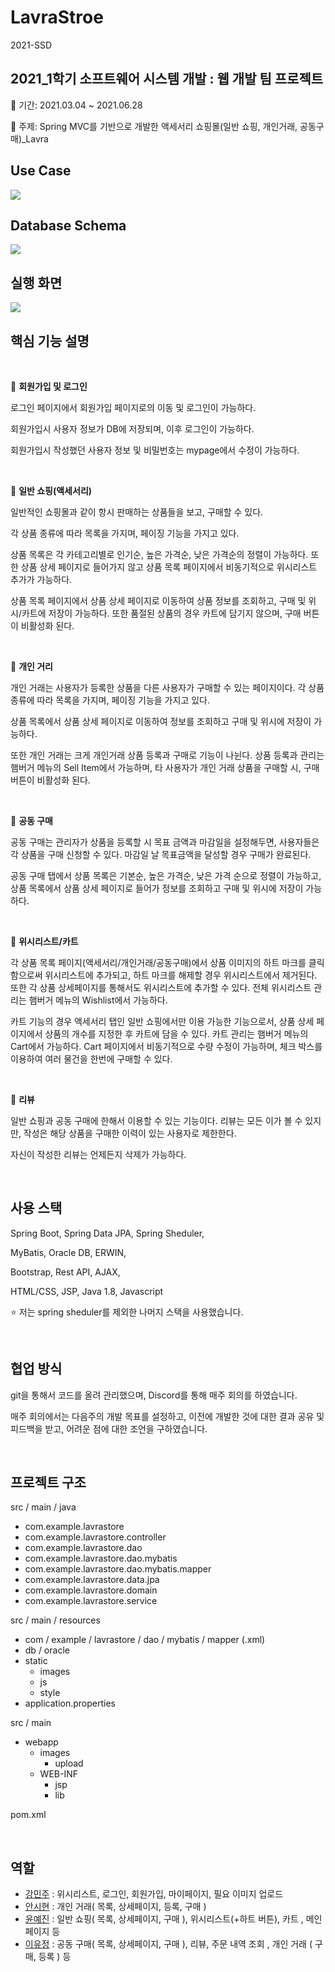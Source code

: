 # LavraStroe
2021-SSD

## 2021_1학기 소프트웨어 시스템 개발 : 웹 개발 팀 프로젝트 

💙 기간: 2021.03.04 ~ 2021.06.28

💙 주제: Spring MVC를 기반으로 개발한 액세서리 쇼핑몰(일반 쇼핑, 개인거래, 공동구매)_Lavra

## Use Case

<img src="https://img1.daumcdn.net/thumb/R1280x0/?scode=mtistory2&fname=https%3A%2F%2Fblog.kakaocdn.net%2Fdn%2FbKTOAV%2FbtrBLVBn9My%2FdX712of6KNhIrKOxNv31F0%2Fimg.jpg">

</br>

## Database Schema

<img src="https://img1.daumcdn.net/thumb/R1280x0/?scode=mtistory2&fname=https%3A%2F%2Fblog.kakaocdn.net%2Fdn%2FcBFA5g%2FbtrBIge0zS6%2FZU9Z3bHfXLsuFMw5XKT5i1%2Fimg.jpg">

</br>

## 실행 화면

<img src="https://blog.kakaocdn.net/dn/N1mZF/btrBLGdCoU3/nDC26ukhV8KFlW0xtuOTqk/img.gif" >

</br>

## 핵심 기능 설명 

</br>

:cherry_blossom: **회원가입 및 로그인**

로그인 페이지에서 회원가입 페이지로의 이동 및 로그인이 가능하다. 

회원가입시 사용자 정보가 DB에 저장되며, 이후 로그인이 가능하다. 

회원가입시 작성했던 사용자 정보 및 비밀번호는 mypage에서 수정이 가능하다. 

</br>

:cherry_blossom: **일반 쇼핑(액세서리)**

일반적인 쇼핑몰과 같이 항시 판매하는 상품들을 보고, 구매할 수 있다. 

각 상품 종류에 따라 목록을 가지며, 페이징 기능을 가지고 있다. 

상품 목록은 각 카테고리별로 인기순, 높은 가격순, 낮은 가격순의 정렬이 가능하다. 또한 상품 상세 페이지로 들어가지 않고 상품 목록 페이지에서 비동기적으로 위시리스트 추가가 가능하다. 

상품 목록 페이지에서 상품 상세 페이지로 이동하여 상품 정보를 조회하고, 구매 및 위시/카트에 저장이 가능하다. 또한 품절된 상품의 경우 카트에 담기지 않으며, 구매 버튼이 비활성화 된다. 

</br>

:cherry_blossom: **개인 거리**

개인 거래는 사용자가 등록한 상품을 다른 사용자가 구매할 수 있는 페이지이다. 
각 상품 종류에 따라 목록을 가지며, 페이징 기능을 가지고 있다. 

상품 목록에서 상품 상세 페이지로 이동하여 정보를 조회하고 구매 및 위시에 저장이 가능하다. 

또한 개인 거래는 크게 개인거래 상품 등록과 구매로 기능이 나뉜다. 
상품 등록과 관리는 햄버거 메뉴의 Sell Item에서 가능하며, 타 사용자가 개인 거래 상품을 구매할 시, 구매 버튼이 비활성화 된다. 

</br>

:cherry_blossom: **공동 구매**

공동 구매는 관리자가 상품을 등록할 시 목표 금액과 마감일을 설정해두면, 사용자들은 각 상품을 구매 신청할 수 있다. 마감일 날 목표금액을 달성할 경우 구매가 완료된다. 

공동 구매 탭에서 상품 목록은 기본순, 높은 가격순, 낮은 가격 순으로 정렬이 가능하고, 상품 목록에서 상품 상세 페이지로 들어가 정보를 조회하고 구매 및 위시에 저장이 가능하다.

</br>

:cherry_blossom: **위시리스트/카트**

각 상품 목록 페이지(액세서리/개인거래/공동구매)에서 상품 이미지의 하트 마크를 클릭함으로써 위시리스트에 추가되고, 하트 마크를 해제할 경우 위시리스트에서 제거된다. 또한 각 상품 상세페이지를 통해서도 위시리스트에 추가할 수 있다. 전체 위시리스트 관리는 햄버거 메뉴의 Wishlist에서 가능하다. 

카트 기능의 경우 액세서리 탭인 일반 쇼핑에서만 이용 가능한 기능으로서, 상품 상세 페이지에서 상품의 개수를 지정한 후 카트에 담을 수 있다. 카트 관리는 햄버거 메뉴의 Cart에서 가능하다. Cart 페이지에서 비동기적으로 수량 수정이 가능하며, 체크 박스를 이용하여 여러 물건을 한번에 구매할 수 있다. 

</br>

:cherry_blossom: **리뷰**

일반 쇼핑과 공동 구매에 한해서 이용할 수 있는 기능이다. 리뷰는 모든 이가 볼 수 있지만, 작성은 해당 상품을 구매한 이력이 있는 사용자로 제한한다. 

자신이 작성한 리뷰는 언제든지 삭제가 가능하다. 

</br>

## 사용 스택

Spring Boot, Spring Data JPA, Spring Sheduler,

MyBatis, Oracle DB, ERWIN, 

Bootstrap, Rest API, AJAX,

HTML/CSS, JSP, Java 1.8, Javascript

⭐ 저는 spring sheduler를 제외한 나머지 스택을 사용했습니다. 

</br>


## 협업 방식

git을 통해서 코드를 올려 관리했으며, Discord를 통해 매주 회의를 하였습니다.

매주 회의에서는 다음주의 개발 목표를 설정하고, 이전에 개발한 것에 대한 결과 공유 및 피드백을 받고, 어려운 점에 대한 조언을 구하였습니다. 

</br>

## 프로젝트 구조 

src / main / java

- com.example.lavrastore
- com.example.lavrastore.controller
- com.example.lavrastore.dao
- com.example.lavrastore.dao.mybatis
- com.example.lavrastore.dao.mybatis.mapper
- com.example.lavrastore.data.jpa
- com.example.lavrastore.domain
- com.example.lavrastore.service

src / main / resources

* com / example / lavrastore / dao / mybatis / mapper (.xml)
* db / oracle
* static
  * images
  * js
  * style
* application.properties

src / main

* webapp
  * images
    * upload
  * WEB-INF
    * jsp
    * lib

pom.xml

</br>

## 역할 
* [강민주](https://github.com/Minjoo-kang123) : 위시리스트, 로그인, 회원가입, 마이페이지, 필요 이미지 업로드
* [안시현](https://github.com/ash0520) : 개인 거래( 목록, 상세페이지, 등록, 구매 )
* [윤예진](https://github.com/yejin-yun) : 일반 쇼핑( 목록, 상세페이지, 구매 ), 위시리스트(+하트 버튼), 카트 , 메인페이지 등
* [이유정](https://github.com/You-jeong136) : 공동 구매( 목록, 상세페이지, 구매 ), 리뷰, 주문 내역 조회 , 개인 거래 ( 구매, 등록 ) 등 


